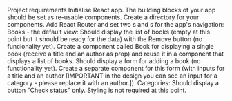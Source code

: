 Project requirements
Initialise React app.
The building blocks of your app should be set as re-usable components. Create a directory for your components.
Add React Router and set two <Route>s and <Link>s for the app's navigation:
Books - the default view:
Should display the list of books (empty at this point but it should be ready for the data) with the Remove button (no funcionality yet).
Create a component called Book for displaying a single book (receive a title and an author as prop) and reuse it in a component that displays a list of books.
Should display a form for adding a book (no functionality yet).
Create a separate component for this form (with inputs for a title and an author [IMPORTANT in the design you can see an input for a category - please replace it with an author.]).
Categories:
Should display a button "Check status" only.
Styling is not required at this point.
